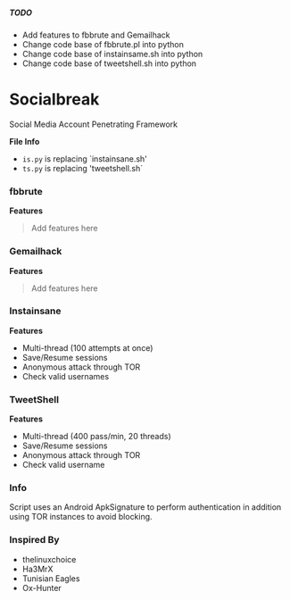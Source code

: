 ##### TODO
- Add features to fbbrute and Gemailhack
- Change code base of fbbrute.pl into python
- Change code base of instainsame.sh into python
- Change code base of tweetshell.sh into python

# Socialbreak
 Social Media Account Penetrating Framework

**File Info**
- `is.py` is replacing `instainsane.sh'
- `ts.py` is replacing 'tweetshell.sh`



### fbbrute
**Features**

> Add features here

### Gemailhack
**Features**

> Add features here

### Instainsane
**Features**
- Multi-thread (100 attempts at once)
- Save/Resume sessions
- Anonymous attack through TOR
- Check valid usernames

### TweetShell
**Features**
- Multi-thread (400 pass/min, 20 threads)
- Save/Resume sessions
- Anonymous attack through TOR
- Check valid username



### Info
Script uses an Android ApkSignature to perform authentication in addition using TOR instances to avoid blocking.



### Inspired By
- thelinuxchoice
- Ha3MrX
- Tunisian Eagles
- Ox-Hunter








